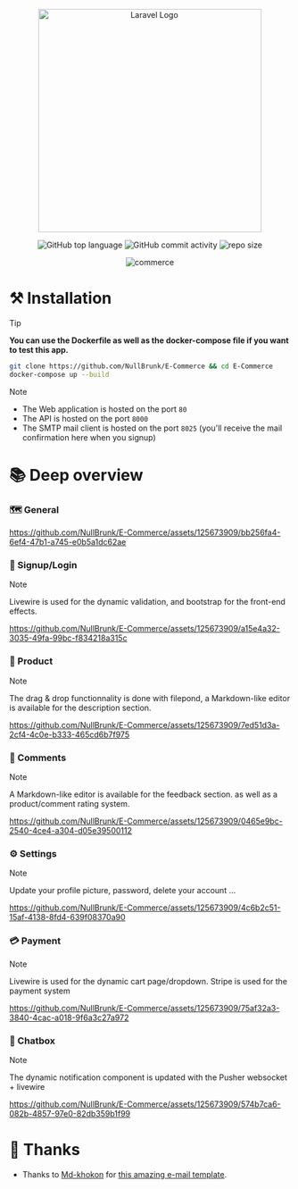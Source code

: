 <div align="center">

<a href="https://laravel.com" target="_blank"><img src="https://raw.githubusercontent.com/laravel/art/master/logo-lockup/5%20SVG/2%20CMYK/1%20Full%20Color/laravel-logolockup-cmyk-red.svg" width="400" alt="Laravel Logo"></a>  
    
![GitHub top language](https://img.shields.io/github/languages/top/NullBrunk/E-Commerce?style=for-the-badge)
![GitHub commit activity](https://img.shields.io/github/commit-activity/m/NullBrunk/E-Commerce?style=for-the-badge)
![repo size](https://img.shields.io/github/repo-size/NullBrunk/E-Commerce?style=for-the-badge)

![commerce](https://github.com/NullBrunk/E-Commerce/assets/125673909/eee9fecb-8e8a-4f66-a510-9eca6278f299)


</div>

# ⚒️ Installation

> [!TIP]
> **You can use the Dockerfile as well as the docker-compose file if you want to test this app.**

```bash
git clone https://github.com/NullBrunk/E-Commerce && cd E-Commerce 
docker-compose up --build
```

> [!Note]
> - The Web application is hosted on the port `80`
> - The API is hosted on the port `8000`
> - The SMTP mail client is hosted on the port `8025` (you'll receive the mail confirmation here when you signup)

# 📚 Deep overview

### 🗺️ General 
https://github.com/NullBrunk/E-Commerce/assets/125673909/bb256fa4-6ef4-47b1-a745-e0b5a1dc62ae

### 🔐 Signup/Login

> [!Note]
> Livewire is used for the dynamic validation, and bootstrap for the front-end effects.
> 
https://github.com/NullBrunk/E-Commerce/assets/125673909/a15e4a32-3035-49fa-99bc-f834218a315c

### 🛒 Product

> [!Note]
> The drag & drop functionnality is done with filepond, a Markdown-like editor is available for the description section.
> 
https://github.com/NullBrunk/E-Commerce/assets/125673909/7ed51d3a-2cf4-4c0e-b333-465cd6b7f975

### 📝 Comments

> [!Note]
> A Markdown-like editor is available for the feedback section. as well as a product/comment rating system.

https://github.com/NullBrunk/E-Commerce/assets/125673909/0465e9bc-2540-4ce4-a304-d05e39500112

### ⚙️ Settings

> [!Note]
> Update your profile picture, password, delete your account ...

https://github.com/NullBrunk/E-Commerce/assets/125673909/4c6b2c51-15af-4138-8fd4-639f08370a90

### 💳 Payment
> [!Note]
> Livewire is used for the dynamic cart page/dropdown.
> Stripe is used for the payment system

https://github.com/NullBrunk/E-Commerce/assets/125673909/75af32a3-3840-4cac-a018-9f6a3c27a972

### 💬 Chatbox

> [!Note]
> The dynamic notification component is updated with the Pusher websocket + livewire

https://github.com/NullBrunk/E-Commerce/assets/125673909/574b7ca6-082b-4857-97e0-82db359b1f99

# 🤝 Thanks
- Thanks to <a href="https://codepen.io/md-khokon">Md-khokon</a> for <a href="https://codepen.io/md-khokon/pen/bPLqzV">this amazing e-mail template</a>.
